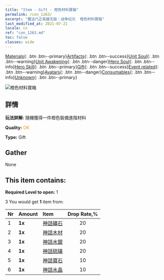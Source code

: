 ```yaml
---
title: "Item - Gift - 橙色材料寶箱"
permalink: /con_1263/
excerpt: "魔法门之英雄无敌：战争纪元  橙色材料寶箱"
last_modified_at: 2021-07-21
locale: cn
ref: "con_1263.md"
toc: false
classes: wide
---
```

 [Materials](/ItemsCN/){: .btn .btn--primary}[Artifacts](/ItemsCN/Artifacts/){: .btn .btn--success}[Unit Soul](/ItemsCN/UnitSoul/){: .btn .btn--warning}[Unit Awakening](/ItemsCN/UnitAwakening/){: .btn .btn--danger}[Hero Soul](/ItemsCN/HeroSoul/){: .btn .btn--info}[Hero Skill](/ItemsCN/HeroSkill/){: .btn .btn--primary}[Gift](/ItemsCN/Gift/){: .btn .btn--success}[Event related](/ItemsCN/Events/){: .btn .btn--warning}[Avatars](/ItemsCN/Avatars/){: .btn .btn--danger}[Consumables](/ItemsCN/Consumables/){: .btn .btn--info}[Unknown](/ItemsCN/Unknown/){: .btn .btn--primary}

 ![橙色材料寶箱](/images/t/i_304002.png)

## 詳情
 **玩法詳解:** 隨機獲得一件橙色裝備進階材料

 **Quality:** <span style="color: #FF8C00">OK</span>

 **Type:** Gift

## Gather

  None

## This item contains:

 **Required Level to open:** 1

 3 You would get **1** item  from:

  | Nr | Amount |     Item    | Drop Rate,% |
  |:---|:-------|:------------|:---------:|
  | 1 |  **1x** | [神話礦石](/cn/Items/mat_61/) | 20 | 
  | 2 |  **1x** | [神話木材](/cn/Items/mat_62/) | 20 | 
  | 3 |  **1x** | [神話水銀](/cn/Items/mat_63/) | 20 | 
  | 4 |  **1x** | [神話硫磺](/cn/Items/mat_64/) | 20 | 
  | 5 |  **1x** | [神話寶石](/cn/Items/mat_65/) | 10 | 
  | 6 |  **1x** | [神話水晶](/cn/Items/mat_66/) | 10 | 
